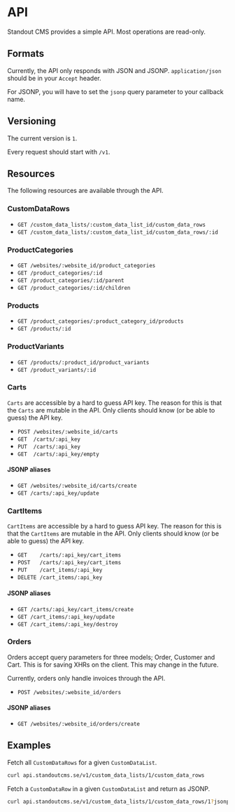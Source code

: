 # API

Standout CMS provides a simple API. Most operations are read-only.

## Formats

Currently, the API only responds with JSON and JSONP. ```application/json```
should be in your ```Accept``` header.

For JSONP, you will have to set the ```jsonp``` query parameter to your callback
name.

## Versioning

The current version is ```1```.

Every request should start with ```/v1```.

## Resources

The following resources are available through the API.

### CustomDataRows

* ```GET /custom_data_lists/:custom_data_list_id/custom_data_rows```
* ```GET /custom_data_lists/:custom_data_list_id/custom_data_rows/:id```

### ProductCategories

* ```GET /websites/:website_id/product_categories```
* ```GET /product_categories/:id```
* ```GET /product_categories/:id/parent```
* ```GET /product_categories/:id/children```

### Products

* ```GET /product_categories/:product_category_id/products```
* ```GET /products/:id```

### ProductVariants

* ```GET /products/:product_id/product_variants```
* ```GET /product_variants/:id```

### Carts

```Carts``` are accessible by a hard to guess API key. The reason for this is
that the ```Carts``` are mutable in the API. Only clients should know (or be
able to guess) the API key.

* ```POST /websites/:website_id/carts```
* ```GET  /carts/:api_key```
* ```PUT  /carts/:api_key```
* ```GET  /carts/:api_key/empty```

#### JSONP aliases

* ```GET /websites/:website_id/carts/create```
* ```GET /carts/:api_key/update```

### CartItems

```CartItems``` are accessible by a hard to guess API key. The reason for this
is that the ```CartItems``` are mutable in the API. Only clients should know (or be able to guess) the API key.

* ```GET    /carts/:api_key/cart_items```
* ```POST   /carts/:api_key/cart_items```
* ```PUT    /cart_items/:api_key```
* ```DELETE /cart_items/:api_key```

#### JSONP aliases

* ```GET /carts/:api_key/cart_items/create```
* ```GET /cart_items/:api_key/update```
* ```GET /cart_items/:api_key/destroy```

### Orders

Orders accept query parameters for three models; Order, Customer and Cart. This
is for saving XHRs on the client. This may change in the future.

Currently, orders only handle invoices through the API.

* ```POST /websites/:website_id/orders```

#### JSONP aliases

* ```GET /websites/:website_id/orders/create```

## Examples

Fetch all ```CustomDataRows``` for a given ```CustomDataList```.

```bash
curl api.standoutcms.se/v1/custom_data_lists/1/custom_data_rows
```

Fetch a ```CustomDataRow``` in a given ```CustomDataList``` and return as JSONP.

```bash
curl api.standoutcms.se/v1/custom_data_lists/1/custom_data_rows/1?jsonp=callback123
```
